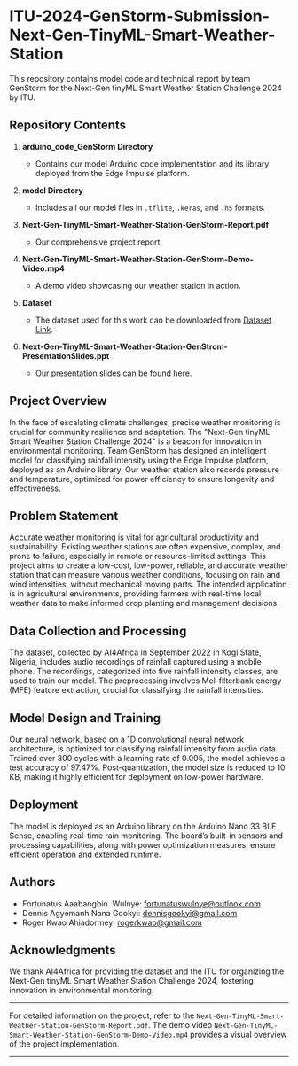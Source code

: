 # ITU-2024-GenStorm-Submission-Next-Gen-TinyML-Smart-Weather-Station

This repository contains model code and technical report by team GenStorm for the Next-Gen tinyML Smart Weather Station Challenge 2024 by ITU.

## Repository Contents

1. **arduino_code_GenStorm Directory**
    - Contains our model Arduino code implementation and its library deployed from the Edge Impulse platform.

2. **model Directory**
    - Includes all our model files in `.tflite`, `.keras`, and `.h5` formats.

3. **Next-Gen-TinyML-Smart-Weather-Station-GenStorm-Report.pdf**
    - Our comprehensive project report.

4. **Next-Gen-TinyML-Smart-Weather-Station-GenStorm-Demo-Video.mp4**
    - A demo video showcasing our weather station in action.

5. **Dataset**
    - The dataset used for this work can be downloaded from [Dataset Link](https://drive.google.com/drive/folders/1cb6_lLHbga0Q5yfVWKS1eW84Z06jm6tx).

6. **Next-Gen-TinyML-Smart-Weather-Station-GenStrom-PresentationSlides.ppt**
    - Our presentation slides can be found here.


## Project Overview

In the face of escalating climate challenges, precise weather monitoring is crucial for community resilience and adaptation. The "Next-Gen tinyML Smart Weather Station Challenge 2024" is a beacon for innovation in environmental monitoring. Team GenStorm has designed an intelligent model for classifying rainfall intensity using the Edge Impulse platform, deployed as an Arduino library. Our weather station also records pressure and temperature, optimized for power efficiency to ensure longevity and effectiveness.

## Problem Statement

Accurate weather monitoring is vital for agricultural productivity and sustainability. Existing weather stations are often expensive, complex, and prone to failure, especially in remote or resource-limited settings. This project aims to create a low-cost, low-power, reliable, and accurate weather station that can measure various weather conditions, focusing on rain and wind intensities, without mechanical moving parts. The intended application is in agricultural environments, providing farmers with real-time local weather data to make informed crop planting and management decisions.

## Data Collection and Processing

The dataset, collected by AI4Africa in September 2022 in Kogi State, Nigeria, includes audio recordings of rainfall captured using a mobile phone. The recordings, categorized into five rainfall intensity classes, are used to train our model. The preprocessing involves Mel-filterbank energy (MFE) feature extraction, crucial for classifying the rainfall intensities.

## Model Design and Training

Our neural network, based on a 1D convolutional neural network architecture, is optimized for classifying rainfall intensity from audio data. Trained over 300 cycles with a learning rate of 0.005, the model achieves a test accuracy of 97.47%. Post-quantization, the model size is reduced to 10 KB, making it highly efficient for deployment on low-power hardware.

## Deployment

The model is deployed as an Arduino library on the Arduino Nano 33 BLE Sense, enabling real-time rain monitoring. The board’s built-in sensors and processing capabilities, along with power optimization measures, ensure efficient operation and extended runtime.

## Authors

- Fortunatus Aaabangbio. Wulnye: [fortunatuswulnye@outlook.com](mailto:fortunatuswulnye@outlook.com)
- Dennis Agyemanh Nana Gookyi: [dennisgookyi@gmail.com](mailto:dennisgookyi@gmail.com)
- Roger Kwao Ahiadormey: [rogerkwao@gmail.com](mailto:rogerkwao@gmail.com)

## Acknowledgments

We thank AI4Africa for providing the dataset and the ITU for organizing the Next-Gen tinyML Smart Weather Station Challenge 2024, fostering innovation in environmental monitoring.

---

For detailed information on the project, refer to the `Next-Gen-TinyML-Smart-Weather-Station-GenStorm-Report.pdf`. The demo video `Next-Gen-TinyML-Smart-Weather-Station-GenStorm-Demo-Video.mp4` provides a visual overview of the project implementation.

---
